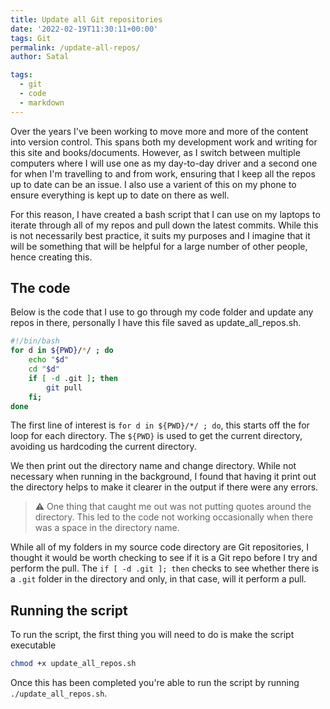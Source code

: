 ```yaml
---
title: Update all Git repositories
date: '2022-02-19T11:30:11+00:00'
tags: Git
permalink: /update-all-repos/
author: Satal

tags:
  - git
  - code
  - markdown
---
```


Over the years I've been working to move more and more of the content into version control. This spans both my development work and writing for this site and books/documents. However, as I switch between multiple computers where I will use one as my day-to-day driver and a second one for when I'm travelling to and from work, ensuring that I keep all the repos up to date can be an issue. I also use a varient of this on my phone to ensure everything is kept up to date on there as well.

For this reason, I have created a bash script that I can use on my laptops to iterate through all of my repos and pull down the latest commits. While this is not necessarily best practice, it suits my purposes and I imagine that it will be something that will be helpful for a large number of other people, hence creating this.

## The code

Below is the code that I use to go through my code folder and update any repos in there, personally I have this file saved as update_all_repos.sh.

```bash
#!/bin/bash
for d in ${PWD}/*/ ; do
    echo "$d"
    cd "$d"
    if [ -d .git ]; then
        git pull
    fi;
done
```

The first line of interest is `for d in ${PWD}/*/ ; do`, this starts off the for loop for each directory. The `${PWD}` is used to get the current directory, avoiding us hardcoding the current directory.

We then print out the directory name and change directory. While not necessary when running in the background, I found that having it print out the directory helps to make it clearer in the output if there were any errors.

> :warning: One thing that caught me out was not putting quotes around the directory. This led to the code not working occasionally when there was a space in the directory name.

While all of my folders in my source code directory are Git repositories, I thought it would be worth checking to see if it is a Git repo before I try and perform the pull. The `if [ -d .git ]; then` checks to see whether there is a `.git` folder in the directory and only, in that case, will it perform a pull.

## Running the script

To run the script, the first thing you will need to do is make the script executable

```bash
chmod +x update_all_repos.sh
```

Once this has been completed you're able to run the script by running `./update_all_repos.sh`.
